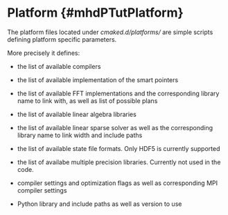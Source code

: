 Platform {#mhdPTutPlatform}
========

The platform files located under *cmaked.d/platforms/* are simple scripts defining platform specific parameters.

More precisely it defines:

   - the list of available compilers

   - the list of available implementation of the smart pointers

   - the list of available FFT implementations and the corresponding library name to link with, as well as list of possible plans

   - the list of available linear algebra libraries

   - the list of available linear sparse solver as well as the corresponding library name to link width and include paths

   - the list of available state file formats. Only HDF5 is currently supported

   - the list of availabe multiple precision libraries. Currently not used in the code.

   - compiler settings and optimization flags as well as corresponding MPI compiler settings

   - Python library and include paths as well as version to use
